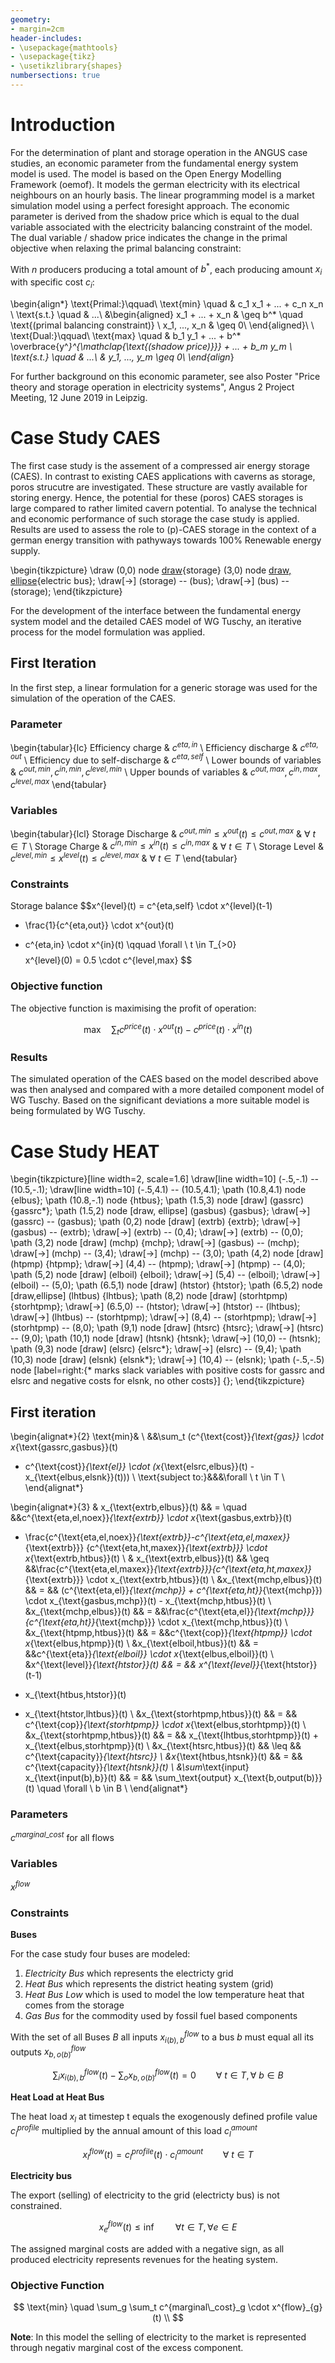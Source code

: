 ```yaml
---
geometry:
- margin=2cm
header-includes:
- \usepackage{mathtools}
- \usepackage{tikz}
- \usetikzlibrary{shapes}
numbersections: true
---
```


# Introduction

For the determination of plant and storage operation in the ANGUS case studies,
an economic parameter from the fundamental energy system model is used. The model
is based on the Open Energy Modelling Framework (oemof). It models the german electricity 
with its electrical neighbours on an hourly basis. The linear programming model is a 
market simulation model using a perfect foresight approach. 
The economic parameter is derived from the shadow price which is equal to the dual variable associated 
with the electricity balancing constraint of the model. The dual variable / shadow price indicates 
the change in the primal objective when relaxing the primal balancing constraint:

With $n$ producers producing a total amount of $b^*$, each producing amount $x_i$ with specific cost $c_i$:

\begin{align*}
\text{Primal:}\qquad\\
\text{min} \quad & c_1 x_1 + ... + c_n x_n \\
\text{s.t.} \quad & ...\\
&\begin{aligned}
x_1  + ... + x_n & \geq b^*  \quad \text{(primal balancing constraint)} \\
x_1, ..., x_n & \geq 0\\
\end{aligned}\\
\\
\text{Dual:}\qquad\\
\text{max} \quad & b_1 y_1 + ... + b^* \overbrace{y^*}^{\mathclap{\text{(shadow price)}}} + ... + b_m y_m \\
\text{s.t.} \quad & ...\\
& y_1, ..., y_m \geq  0\\
\end{align*}

For further background on this economic parameter, see also Poster "Price theory and storage operation in electricity systems",
Angus 2 Project Meeting, 12 June 2019 in Leipzig.


# Case Study CAES

The first case study is the assement of a compressed air energy storage (CAES). In contrast to existing CAES applications with caverns as storage, 
poros strucutre are investigated. These structure are vastly available for storing energy. Hence, the potential for these (poros) CAES storages is 
large compared to rather limited cavern potential. To analyse the technical and economic performance of such storage the case study is applied. Results
are used to assess the role to (p)-CAES storage in the context of a german energy transition with pathyways towards 100% Renewable energy supply.

\begin{tikzpicture}
\draw
 (0,0) node [draw](storage){storage}
 (3,0) node [draw, ellipse](bus){electric bus};
\draw[->] (storage) -- (bus);
\draw[->] (bus) -- (storage);
\end{tikzpicture}

For the development of the interface between the fundamental energy system model
and the detailed CAES model of WG Tuschy, an iterative process for the model
formulation was applied.

## First Iteration

 In the first step, a linear formulation for a generic storage
was used for the simulation of the operation of the CAES.

### Parameter

\begin{tabular}{lc}
Efficiency charge & $c^{eta,in}$ \\
Efficiency discharge & $c^{eta,out}$ \\
Efficiency due to self-discharge & $c^{eta,self}$ \\
Lower bounds of variables & $c^{out,min}, c^{in,min}, c^{level,min}$ \\
Upper bounds of variables & $c^{out,max}, c^{in,max}, c^{level,max}$
\end{tabular}

### Variables

\begin{tabular}{lcl}
Storage Discharge &
$c^{out,min} \leq x^{out}(t) \leq c^{out,max}$ & $\forall \ t \in T$ \\
Storage Charge &
$c^{in,min} \leq x^{in}(t) \leq c^{in,max}$ & $\forall \ t \in T$ \\
Storage Level &
$c^{level,min} \leq x^{level}(t) \leq c^{level,max}$ & $\forall \ t \in T$
\end{tabular}

### Constraints

Storage balance
$$x^{level}(t) = c^{eta,self} \cdot x^{level}(t-1)
- \frac{1}{c^{eta,out}} \cdot x^{out}(t)
+ c^{eta,in} \cdot x^{in}(t) \qquad \forall \ t \in T_{>0}
$$
$$
x^{level}(0) = 0.5 \cdot c^{level,max}
$$

### Objective function

The objective function is maximising the profit of operation:

$$
\text{max} \quad \sum_t c^{price}(t) \cdot x^{out}(t)  - c^{price}(t) \cdot x^{in}(t)
$$

### Results

The simulated operation of the CAES based on the model described above was then
analysed and compared with a more detailed component model of WG Tuschy. Based on
the significant deviations a more suitable model is being formulated by WG Tuschy.


# Case Study HEAT

\begin{tikzpicture}[line width=2, scale=1.6]
\draw[line width=10] (-.5,-.1) -- (10.5,-.1);
\draw[line width=10] (-.5,4.1) -- (10.5,4.1);
\path (10.8,4.1) node {elbus};
\path (10.8,-.1) node {htbus};
\path (1.5,3) node [draw] (gassrc) {gassrc*};
\path (1.5,2) node [draw, ellipse] (gasbus) {gasbus};
\draw[->] (gassrc) -- (gasbus);
\path (0,2) node [draw] (extrb) {extrb};
\draw[->] (gasbus) -- (extrb);
\draw[->] (extrb) -- (0,4);
\draw[->] (extrb) -- (0,0);
\path (3,2) node [draw] (mchp) {mchp};
\draw[->] (gasbus) -- (mchp);
\draw[->] (mchp) -- (3,4);
\draw[->] (mchp) -- (3,0);
\path (4,2) node [draw] (htpmp) {htpmp};
\draw[->] (4,4) -- (htpmp);
\draw[->] (htpmp) -- (4,0);
\path (5,2) node [draw] (elboil) {elboil};
\draw[->] (5,4) -- (elboil);
\draw[->] (elboil) -- (5,0);
\path (6.5,1) node [draw] (htstor) {htstor};
\path (6.5,2) node [draw,ellipse] (lhtbus) {lhtbus};
\path (8,2) node [draw] (storhtpmp) {storhtpmp};
\draw[->] (6.5,0) -- (htstor);
\draw[->] (htstor) -- (lhtbus);
\draw[->] (lhtbus) -- (storhtpmp);
\draw[->] (8,4) -- (storhtpmp);
\draw[->] (storhtpmp) -- (8,0);
\path (9,1) node [draw] (htsrc) {htsrc};
\draw[->] (htsrc) -- (9,0);
\path (10,1) node [draw] (htsnk) {htsnk};
\draw[->] (10,0) -- (htsnk);
\path (9,3) node [draw] (elsrc) {elsrc*};
\draw[->] (elsrc) -- (9,4);
\path (10,3) node [draw] (elsnk) {elsnk*};
\draw[->] (10,4) -- (elsnk);
\path (-.5,-.5) node [label=right:{* marks slack variables with positive costs for gassrc and
 elsrc and negative costs for elsnk, no other costs}] {};
\end{tikzpicture}


## First iteration

\begin{alignat*}{2}
\text{min}& \ &&\sum_t (c^{\text{cost}}_{\text{gas}} \cdot x_{\text{gassrc,gasbus}}(t)
 + c^{\text{cost}}_{\text{el}} \cdot (x_{\text{elsrc,elbus}}(t) - x_{\text{elbus,elsnk}}(t)))
\\
\text{subject to:}&&&\forall \ t \in T
\\
\end{alignat*}

\begin{alignat*}{3}
& x_{\text{extrb,elbus}}(t)
&& = \quad &&c^{\text{eta,el,noex}}_{\text{extrb}} \cdot x_{\text{gasbus,extrb}}(t)
 -  \frac{c^{\text{eta,el,noex}}_{\text{extrb}}-c^{\text{eta,el,maxex}}_{\text{extrb}}}
 {c^{\text{eta,ht,maxex}}_{\text{extrb}}} \cdot x_{\text{extrb,htbus}}(t)
\\
& x_{\text{extrb,elbus}}(t)
&& \geq &&\frac{c^{\text{eta,el,maxex}}_{\text{extrb}}}{c^{\text{eta,ht,maxex}}_{\text{extrb}}}
 \cdot x_{\text{extrb,htbus}}(t)
\\
&x_{\text{mchp,elbus}}(t)
&& = && (c^{\text{eta,el}}_{\text{mchp}} + c^{\text{eta,ht}}_{\text{mchp}})
 \cdot x_{\text{gasbus,mchp}}(t) - x_{\text{mchp,htbus}}(t)
\\
&x_{\text{mchp,elbus}}(t)
&& = &&\frac{c^{\text{eta,el}}_{\text{mchp}}}{c^{\text{eta,ht}}_{\text{mchp}}}
 \cdot x_{\text{mchp,htbus}}(t)
\\
&x_{\text{htpmp,htbus}}(t)
&& = &&c^{\text{cop}}_{\text{htpmp}} \cdot x_{\text{elbus,htpmp}}(t)
\\
&x_{\text{elboil,htbus}}(t)
&& = &&c^{\text{eta}}_{\text{elboil}} \cdot x_{\text{elbus,elboil}}(t)
\\
&x^{\text{level}}_{\text{htstor}}(t)
&& = && x^{\text{level}}_{\text{htstor}}(t-1)
 + x_{\text{htbus,htstor}}(t)
 - x_{\text{htstor,lhtbus}}(t)
\\
&x_{\text{storhtpmp,htbus}}(t)
&& = && c^{\text{cop}}_{\text{storhtpmp}} \cdot x_{\text{elbus,storhtpmp}}(t)
\\
&x_{\text{storhtpmp,htbus}}(t)
&& = && x_{\text{lhtbus,storhtpmp}}(t) + x_{\text{elbus,storhtpmp}}(t)
\\
&x_{\text{htsrc,htbus}}(t) && \leq && c^{\text{capacity}}_{\text{htsrc}}
\\
&x_{\text{htbus,htsnk}}(t) && = && c^{\text{capacity}}_{\text{htsnk}}(t)
\\
&\sum_\text{input} x_{\text{input(b),b}}(t) && = && \sum_\text{output} x_{\text{b,output(b)}}(t)
 \quad \forall \ b \in B
\\
\end{alignat*}

### Parameters

$c^{marginal\_cost}$ for all flows

### Variables

$x^{flow}$

### Constraints

**Buses**

For the case study four buses are modeled:

1. *Electricity Bus* which represents the electricty grid
2. *Heat Bus* which represents the district heating system (grid)
3. *Heat Bus Low* which is used to model the low temperature heat that comes from the storage
4. *Gas Bus* for the commodity used by fossil fuel based components

With the set of all Buses $B$ all inputs $x^{flow}_{i(b),b}$ to a bus $b$ must equal all its outputs $x^{flow}_{b,o(b)}$

$$\sum_i x^{flow}_{i(b), b}(t) - \sum_o x^{flow}_{b, o(b)}(t) = 0 \qquad \forall \ t \in T, \forall \ b \in B$$


**Heat Load at Heat Bus**

The heat load $x_{l}$ at timestep t equals the exogenously defined  profile value $c^{profile}_l$ multiplied by the annual amount of this load $c^{amount}_l$

$$ x^{flow}_{l}(t) = c^{profile}_{l}(t) \cdot c^{amount}_{l} \qquad \forall \ t \in T$$

**Electricity bus**

The export (selling) of electricity to the grid (electricty bus) is
not constrained.

$$ x^{flow}_{e}(t) \leq \inf \qquad \forall t \in T, \forall e \in E$$

The assigned marginal costs are added with a negative sign, as all produced
electricity represents revenues for the heating system.

### Objective Function

$$ \text{min} \quad \sum_g \sum_t c^{marginal\_cost}_g \cdot x^{flow}_{g}(t) \\
$$

**Note**: In this model the selling of electricity to the market is represented through negativ marginal cost of the excess component.
